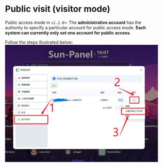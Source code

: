 # Public visit (visitor mode)

Public access mode in `v1.2.0+`: The **administrative account** has the authority to specify a particular account for public access mode. **Each system can currently only set one account for public access**.

Follow the steps illustrated below:
![public_visit_process](/images/usage/public_visit_process.png)